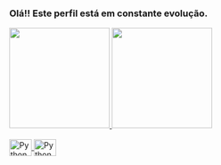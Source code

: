 ### Olá!! Este perfil está em constante evolução.


 <div>
   <a href="https://github.com/MMarquesOS">
   <img height="180em" src="https://github-readme-stats.vercel.app/apiusername=MMarquesOS&show_icons=true&theme=tokyonight&include_all_commits=true&count_private=true"/>
   <img height="180em" src="https://github-readme-stats.vercel.app/api/top-langs/?username=MMarquesOS&layout=compact&langs_count=6&theme=tokyonight"/>

</div>
<div style="display: inline_block"><br>
  <img align="center" alt= "Python" height="30" width="40" src="https://cdn.jsdelivr.net/gh/devicons/devicon/icons/python/python-original.svg">          
  <img align="center" alt= "Python" height="30" width="40" src="https://cdn.jsdelivr.net/gh/devicons/devicon/icons/r/r-original.svg"/>          
  
</div>
 
 
 <br>
